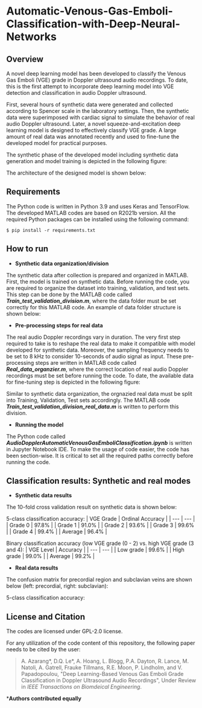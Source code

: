 # Automatic-Venous-Gas-Emboli-Classification-with-Deep-Neural-Networks

Overview
------------

A novel deep learning model has been developed to classify the Venous Gas Emboli (VGE) grade in Doppler ultrasound audio recordings. To date, this is the first attempt to incorporate deep learning model into VGE detection and classification in audio Doppler ultrasound.

First, several hours of synthetic data were generated and collected according to Spencer scale in the laboratory settings. Then, the synthetic data were superimposed with cardiac signal to simulate the behavior of real audio Doppler ultrasound. Later, a novel squeeze-and-excitation deep learning model is designed to effectively classify VGE grade. A large amount of real data was annotated recently and used to fine-tune the developed model for practical purposes.

The synthetic phase of the developed model including synthetic data generation and model training is depicted in the following figure: 

<!--
<p align="center">
<img src="https://user-images.githubusercontent.com/48659018/177014132-24964a92-bdbc-4bc9-9f6a-37c6ea8bed7c.png" width="800" align="center" alt>
<h2 align="center">Synthetic data generation and training phases</h2>
</p>
-->

<!--
<p align="center">
<img src="https://user-images.githubusercontent.com/48659018/181655493-beaa09fd-60d1-46a8-8d93-a378c237da94.jpg" width="800" align="center" alt>
<h2 align="center">General view of deep model for VGE grading </h2>
</p>
-->




The architecture of the designed model is shown below:

<!--
<p align="center">
<img src="https://user-images.githubusercontent.com/48659018/181655731-ea434845-26d9-4c6b-a7af-8ddfa8d8f706.jpg" width="800" align="center" alt>
<h2 align="center">Designed 1-D network for VGE grade classfication</h2>
</p>
-->




Requirements
------------

The Python code is written in Python 3.9 and uses Keras and TensorFlow. The developed MATLAB codes are based on R2021b version. All the required Python packages can be installed using the following command:
    
    $ pip install -r requirements.txt

How to run
----------

- **Synthetic data organization/division**

The synthetic data after collection is prepared and organized in MATLAB. First, the model is trained on synthetic data. Before running the code, you are required to organize the dataset into training, validation, and test sets. This step can be done by the MATLAB code called **_Train_test_validation_division.m_**, where the data folder must be set correctly for this MATLAB code. An example of data folder structure is shown below:
<!--
<p align="center">
<img src="https://user-images.githubusercontent.com/48659018/146580139-01e66e9f-a2df-48c1-92a8-6b0ec2822790.jpg" width="600" align="center">
<h2 align="center">Example of correct location path</h2>
</p>
-->
- **Pre-processing steps for real data**

The real audio Doppler recordings vary in duration. The very first step required to take is to reshape the real data to make it compatible with model developed for synthetic data. Moreover, the sampling frequency needs to be set to 8 kHz to consider 10-seconds of audio signal as input. These pre-processing steps are written in MATLAB code called _**Real_data_organzier.m**_, where the correct location of real audio Doppler recordings must be set before running the code. To date, the available data for fine-tuning step is depicted in the following figure:
<!--
<p align="center">
<img src="https://user-images.githubusercontent.com/48659018/146588159-c80407e9-fd7f-435a-bfeb-1401f46ecccf.png" width="500" align="center">
<h2 align="center">Available real Doppler recordings data for fine-tuning</h2>
</p>
-->

Similar to synthetic data organization, the orgnazied real data must be split into Training, Validation, Test sets accordingly. The MATLAB code **_Train_test_validation_division_real_data.m_** is written to perform this division. 

- **Running the model**

The Python code called _**AudioDopplerAutomaticVenousGasEmboliClassification.ipynb**_ is written in Jupyter Notebook IDE. To make the usage of code easier, the code has been section-wise. It is critical to set all the required paths correctly before running the code. 



Classification results: Synthetic and real modes
----------

- **Synthetic data results**

The 10-fold cross validation result on synthetic data is shown below: 
<!--
<p align="center">
<img src="https://user-images.githubusercontent.com/48659018/177013453-d18fb27e-244a-491f-b9e6-94e835c51cf6.jpg" width="400" align="center">
</p>
<!--

The confusion matrix for synthetic data test set on trained mode is shown below: 
<!--
<p align="center">
<img src="https://user-images.githubusercontent.com/48659018/177013413-3746e8e9-3965-4772-90c5-f89c3d7d0efa.jpg" width="400" align="center">
</p>
-->

5-class classification accuracy:
| VGE Grade | Ordinal Accuracy |
| --- | --- |
| Grade 0 | 97.8% |
| Grade 1 | 91.0% |
| Grade 2 | 93.6% |
| Grade 3 | 99.6% |
| Grade 4 | 99.4% |
| Average | 96.4% |


Binary classification accuracy (low VGE grade (0 - 2) vs. high VGE grade (3 and 4): 
| VGE Level | Accuracy |
| --- | --- |
| Low grade  | 99.6% |
| High grade | 99.0% |
| Average | 99.2% |


- **Real data results**
<!--
<p align="center">
<img src="https://user-images.githubusercontent.com/48659018/177013646-0544bbfa-160c-4067-9a26-bc3707cb8ced.png" width="800" align="center">
<h2 align="center">Learning curves of synthetic data</h2>
</p>
-->

The confusion matrix for precordial region and subclavian veins are shown below (left: precordial, right: subclavian): 
<!--
<p align="center">
<img src="https://user-images.githubusercontent.com/48659018/177013507-5baef708-f9e4-4afa-a3d0-ac951f2fcb53.png" width="600" align="center">
</p>
-->

5-class classification accuracy:

<!--
<p align="center">
<img src="https://user-images.githubusercontent.com/48659018/181656173-23c4628c-0804-4503-8798-6840594fceb3.jpg" width="800" height = "700" align="center">
</p>
-->



License and Citation
---------
The codes are licensed under GPL-2.0 license. 

For any utilization of the code content of this repository, the following paper needs to be cited by the user: 

> A. Azarang*, D.Q. Le*, A. Hoang, L. Blogg, P.A. Dayton, R. Lance, M. Natoli, A. Gatrell, Frauke Tillmans, R.E. Moon, P. Lindholm, and V. Papadopoulou, "Deep Learning-Based Venous Gas Emboli Grade Classification in Doppler Ultrasound Audio Recordings", Under Review in _IEEE Transactions on Biomdeical Engineering_.

***Authors contributed equally**
